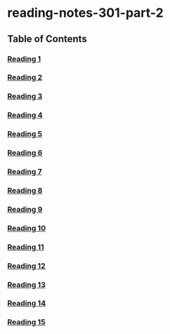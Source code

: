 # reading-notes-301-part-2

## Table of Contents

### [Reading 1](https://racarter1215.github.io/reading-notes-301-part-2/reading-1)
### [Reading 2](https://racarter1215.github.io/reading-notes-301-part-2/reading-2)
### [Reading 3](https://racarter1215.github.io/reading-notes-301-part-2/reading-3)
### [Reading 4](https://racarter1215.github.io/reading-notes-301-part-2/reading-4)
### [Reading 5](https://racarter1215.github.io/reading-notes-301-part-2/reading-5)
### [Reading 6](https://racarter1215.github.io/reading-notes-301-part-2/reading-6)
### [Reading 7](https://racarter1215.github.io/reading-notes-301-part-2/reading-7)
### [Reading 8](https://racarter1215.github.io/reading-notes-301-part-2/reading-8)
### [Reading 9](https://racarter1215.github.io/reading-notes-301-part-2/reading-9)
### [Reading 10](https://racarter1215.github.io/reading-notes-301-part-2/reading-10)
### [Reading 11](https://racarter1215.github.io/reading-notes-301-part-2/reading-11)
### [Reading 12](https://racarter1215.github.io/reading-notes-301-part-2/reading-12)
### [Reading 13](https://racarter1215.github.io/reading-notes-301-part-2/reading-13)
### [Reading 14](https://racarter1215.github.io/reading-notes-301-part-2/reading-14)
### [Reading 15](https://racarter1215.github.io/reading-notes-301-part-2/reading-15)
